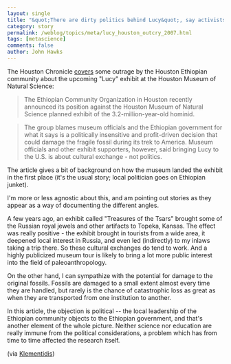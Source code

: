 ```yaml
---
layout: single 
title: "&quot;There are dirty politics behind Lucy&quot;, say activists" 
category: story
permalink: /weblog/topics/meta/lucy_houston_outcry_2007.html
tags: [metascience] 
comments: false 
author: John Hawks 
---
```



<p>
The Houston Chronicle <a href="http://www.chron.com/disp/story.mpl/front/4958438.html">covers</a> some outrage by the Houston Ethiopian community about the upcoming "Lucy" exhibit at the Houston Museum of Natural Science: 
</p>

<blockquote>The Ethiopian Community Organization in Houston recently announced its position against the Houston Museum of Natural Science planned exhibit of the 3.2-million-year-old hominid.</blockquote>

<blockquote>The group blames museum officials and the Ethiopian government for what it says is a politically insensitive and profit-driven decision that could damage the fragile fossil during its trek to America. Museum officials and other exhibit supporters, however, said bringing Lucy to the U.S. is about cultural exchange - not politics.</blockquote>

<p>
The article gives a bit of background on how the museum landed the exhibit in the first place (it's the usual story; local politician goes on Ethiopian junket). 
</p>

<p>
I'm more or less agnostic about this, and am pointing out stories as they appear as a way of documenting the different angles. 
</p>

<p>
A few years ago, an exhibit called "Treasures of the Tsars" brought some of the Russian royal jewels and other artifacts to Topeka, Kansas. The effect was really positive - the exhibit brought in tourists from a wide area, it deepened local interest in Russia, and even led (indirectly) to my inlaws taking a trip there. So these cultural exchanges do tend to work. And a highly publicized museum tour is likely to bring a lot more public interest into the field of paleoanthropology. 
</p>

<p>
On the other hand, I can sympathize with the potential for damage to the original fossils. Fossils are damaged to a small extent almost every time they are handled, but rarely is the chance of catastrophic loss as great as when they are transported from one institution to another. 
</p>

<p>
In this article, the objection is political -- the local leadership of the Ethiopian community objects to the Ethiopian government, and that's another element of the whole picture. Neither science nor education are really immune from the political considerations, a problem which has from time to time affected the research itself. 
</p>

<p>
(via <a href="http://yannklimentidis.blogspot.com/2007/07/lucy-comes-to-houston.html">Klementidis</a>)
</p>

